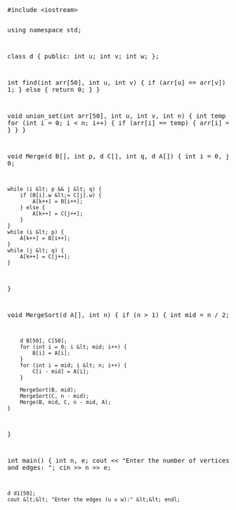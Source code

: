 <!DOCTYPE html>
<html lang="en">
<head>
    <meta charset="UTF-8">
    <meta name="viewport" content="width=device-width, initial-scale=1.0">
    <title>Kruskal's Algorithm</title>
</head>
<body>
    <pre>
#include &lt;iostream&gt;

using namespace std;

class d {
public:
    int u;
    int v;
    int w;
};

int find(int arr[50], int u, int v) {
    if (arr[u] == arr[v]) {
        return 1;
    } else {
        return 0;
    }
}

void union_set(int arr[50], int u, int v, int n) {
    int temp = arr[u];
    for (int i = 0; i &lt; n; i++) {
        if (arr[i] == temp) {
            arr[i] = arr[v];
        }
    }
}

void Merge(d B[], int p, d C[], int q, d A[]) {
    int i = 0, j = 0, k = 0;

    while (i &lt; p && j &lt; q) {
        if (B[i].w &lt;= C[j].w) {
            A[k++] = B[i++];
        } else {
            A[k++] = C[j++];
        }
    }
    while (i &lt; p) {
        A[k++] = B[i++];
    }
    while (j &lt; q) {
        A[k++] = C[j++];
    }
}

void MergeSort(d A[], int n) {
    if (n &gt; 1) {
        int mid = n / 2;

        d B[50], C[50];
        for (int i = 0; i &lt; mid; i++) {
            B[i] = A[i];
        }
        for (int i = mid; i &lt; n; i++) {
            C[i - mid] = A[i];
        }

        MergeSort(B, mid);
        MergeSort(C, n - mid);
        Merge(B, mid, C, n - mid, A);
    }
}

int main() {
    int n, e;
    cout &lt;&lt; "Enter the number of vertices and edges: ";
    cin &gt;&gt; n &gt;&gt; e;

    d d1[50];
    cout &lt;&lt; "Enter the edges (u v w):" &lt;&lt; endl;
   
